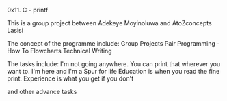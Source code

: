 0x11. C - printf

This is a group project between Adekeye Moyinoluwa and AtoZconcepts Lasisi

The concept of the programme include:
Group Projects
Pair Programming - How To Flowcharts
Technical Writing

The tasks include:
I'm not going anywhere. You can print that wherever you want to. I'm here and I'm a Spur for life
Education is when you read the fine print. Experience is what you get if you don't

and other advance tasks
